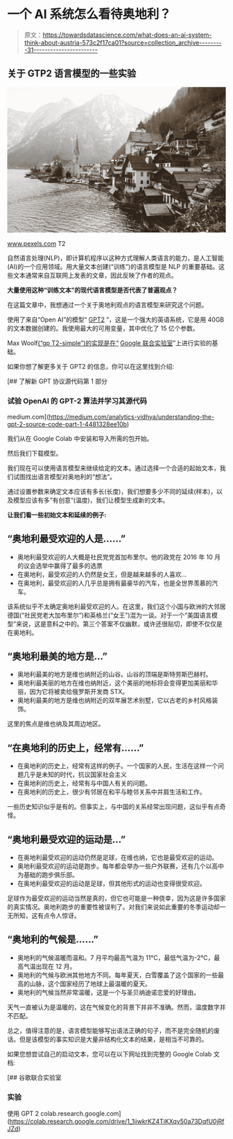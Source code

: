 # 一个 AI 系统怎么看待奥地利？

> 原文：<https://towardsdatascience.com/what-does-an-ai-system-think-about-austria-573c2f17ca01?source=collection_archive---------31----------------------->

## 关于 GTP2 语言模型的一些实验

![](img/ed114040a873b4950298fefc9e675020.png)

www.pexels.com T2

自然语言处理(NLP)，即计算机程序以这种方式理解人类语言的能力，是人工智能(AI)的一个应用领域。用大量文本创建(“训练”)的语言模型是 NLP 的重要基础。这些文本通常来自互联网上发表的文章，因此反映了作者的观点。

**大量使用这种“训练文本”的现代语言模型是否代表了普遍观点？**

在这篇文章中，我想通过一个关于奥地利观点的语言模型来研究这个问题。

使用了来自“Open AI”的模型“ [GPT2](https://openai.com/blog/better-language-models/) ”，这是一个强大的英语系统，它是用 40GB 的文本数据创建的。我使用最大的可用变量，其中优化了 15 亿个参数。

Max Woolf[(“gp T2-simple”)的实现是在“](https://minimaxir.com/2019/09/howto-gpt2/) [Google 联合实验室](https://colab.research.google.com/)”上进行实验的基础。

如果你想了解更多关于 GPT2 的信息，你可以在这里找到介绍:

[](https://medium.com/analytics-vidhya/understanding-the-gpt-2-source-code-part-1-4481328ee10b) [## 了解新 GPT 协议源代码第 1 部分

### 试验 OpenAI 的 GPT-2 算法并学习其源代码

medium.com](https://medium.com/analytics-vidhya/understanding-the-gpt-2-source-code-part-1-4481328ee10b) 

我们从在 Google Colab 中安装和导入所需的包开始。

然后我们下载模型。

我们现在可以使用语言模型来继续给定的文本。通过选择一个合适的起始文本，我们试图找出语言模型对奥地利的“想法”。

通过设置参数来确定文本应该有多长(长度)，我们想要多少不同的延续(样本)，以及模型应该有多“有创意”(温度)，我们让模型生成新的文本。

**让我们看一些初始文本和延续的例子:**

## “奥地利最受欢迎的人是……”

*   奥地利最受欢迎的人大概是社民党党首加布里尔。他的政党在 2016 年 10 月的议会选举中赢得了最多的选票
*   在奥地利，最受欢迎的人仍然是女王，但是越来越多的人喜欢…
*   在奥地利，最受欢迎的人几乎总是拥有最豪华的汽车，也是全世界羡慕的汽车。

该系统似乎不太确定奥地利最受欢迎的人。在这里，我们这个小国与欧洲的大邻居德国(“社民党老大加布里尔”)和英格兰(“女王”)混为一谈。对于一个“美国语言模型”来说，这是意料之中的。第三个答案不仅幽默，或许还很贴切，即使不仅仅是在奥地利。

## “奥地利最美的地方是…”

*   奥地利最美的地方是维也纳附近的山谷。山谷的顶端是斯特劳斯巴赫村。
*   奥地利最美丽的地方在维也纳附近，这个美丽的地标将会变得更加美丽和华丽，因为它将被卖给俄罗斯开发商 STX。
*   奥地利最美的地方是维也纳附近的双年展艺术别墅，它以古老的乡村风格装饰。

这里的焦点是维也纳及其周边地区。

## “在奥地利的历史上，经常有……”

*   在奥地利的历史上，经常有这样的例子。一个国家的人民，生活在这样一个问题几乎是未知的时代，抗议国家社会主义
*   在奥地利的历史上，经常有与中国人有关的问题。
*   在奥地利的历史上，很少有邻居在和平与睦邻关系中并肩生活和工作。

一些历史知识似乎是有的。但事实上，与中国的关系经常出现问题，这似乎有点奇怪。

## “奥地利最受欢迎的运动是…”

*   在奥地利最受欢迎的运动仍然是足球，在维也纳，它也是最受欢迎的运动。
*   奥地利最受欢迎的运动是跑步。每年都会举办一些户外联赛，还有几个以高中为基础的跑步俱乐部。
*   在奥地利最受欢迎的运动是足球，但其他形式的运动也变得很受欢迎。

足球作为最受欢迎的运动当然是真的，但它也可能是一种侥幸，因为这是许多国家的真实情况。奥地利跑步的重要性被误判了。对我们来说如此重要的冬季运动却一无所知，这有点令人惊讶。

## “奥地利的气候是……”

*   奥地利的气候温暖而温和。7 月平均最高气温为 11℃，最低气温为-2℃，最高气温出现在 12 月。
*   奥地利的气候与欧洲其他地方不同。每年夏天，白雪覆盖了这个国家的一些最高的山脉，这个国家经历了地球上最温暖的夏天。
*   奥地利的气候当然非常温暖，这是一个与圣贝纳迪诺恋爱的好理由。

天气一直被认为是温暖的，这在气候变化的背景下并非不准确。然而，温度数字并不匹配。

总之，值得注意的是，语言模型能够写出语法正确的句子，而不是完全随机的废话。但是该模型的事实知识是大量非结构化文本的结果，是相当不可靠的。

如果您想尝试自己的启动文本，您可以在以下网址找到完整的 Google Colab 文档:

[](https://colab.research.google.com/drive/1_1iiwkrKZ4TiKXqv50a73DqfU0jRfJZd) [## 谷歌联合实验室

### 实验

使用 GPT 2 colab.research.google.com](https://colab.research.google.com/drive/1_1iiwkrKZ4TiKXqv50a73DqfU0jRfJZd)